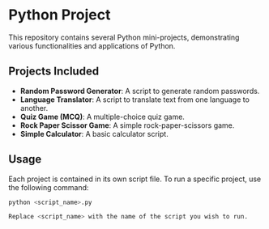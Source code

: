 # Python Project

This repository contains several Python mini-projects, demonstrating various functionalities and applications of Python.

## Projects Included

- **Random Password Generator**: A script to generate random passwords.
- **Language Translator**: A script to translate text from one language to another.
- **Quiz Game (MCQ)**: A multiple-choice quiz game.
- **Rock Paper Scissor Game**: A simple rock-paper-scissors game.
- **Simple Calculator**: A basic calculator script.

## Usage

Each project is contained in its own script file. To run a specific project, use the following command:
```bash
python <script_name>.py

Replace <script_name> with the name of the script you wish to run.
